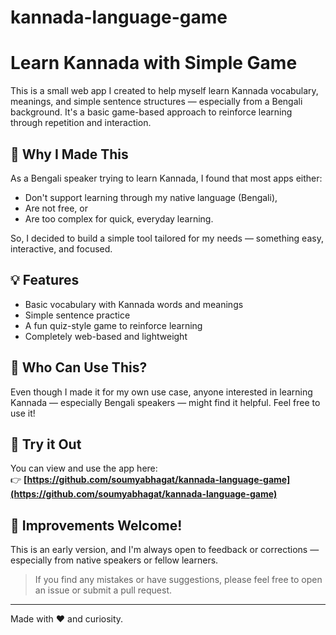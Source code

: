 # kannada-language-game
# Learn Kannada with Simple Game

This is a small web app I created to help myself learn Kannada vocabulary, meanings, and simple sentence structures — especially from a Bengali background. It's a basic game-based approach to reinforce learning through repetition and interaction.

## 📌 Why I Made This
As a Bengali speaker trying to learn Kannada, I found that most apps either:
- Don't support learning through my native language (Bengali),
- Are not free, or
- Are too complex for quick, everyday learning.

So, I decided to build a simple tool tailored for my needs — something easy, interactive, and focused.

## 💡 Features
- Basic vocabulary with Kannada words and meanings
- Simple sentence practice
- A fun quiz-style game to reinforce learning
- Completely web-based and lightweight

## 🙌 Who Can Use This?
Even though I made it for my own use case, anyone interested in learning Kannada — especially Bengali speakers — might find it helpful. Feel free to use it!

## 🚀 Try it Out
You can view and use the app here:  
👉 **[https://github.com/soumyabhagat/kannada-language-game](https://github.com/soumyabhagat/kannada-language-game)**  

## 🔧 Improvements Welcome!
This is an early version, and I'm always open to feedback or corrections — especially from native speakers or fellow learners.

> If you find any mistakes or have suggestions, please feel free to open an issue or submit a pull request.

---

Made with ❤️ and curiosity.
